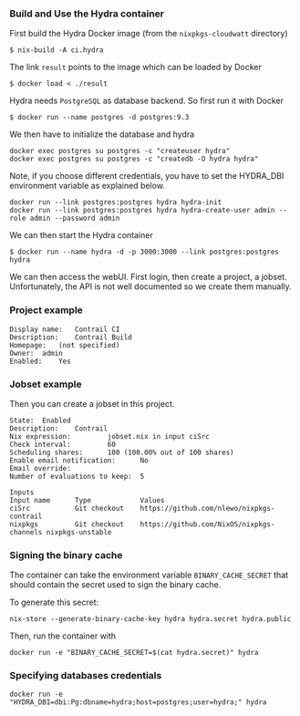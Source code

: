 ### Build and Use the Hydra container

First build the Hydra Docker image (from the `nixpkgs-cloudwatt` directory)
```
$ nix-build -A ci.hydra
```

The link `result` points to the image which can be loaded by Docker
```
$ docker load < ./result
```

Hydra needs `PostgreSQL` as database backend. So first run it with Docker
```
$ docker run --name postgres -d postgres:9.3
```

We then have to initialize the database and hydra

```
docker exec postgres su postgres -c "createuser hydra"
docker exec postgres su postgres -c "createdb -O hydra hydra"
```

Note, if you choose different credentials, you have to set the
HYDRA_DBI environment variable as explained below.

```
docker run --link postgres:postgres hydra hydra-init
docker run --link postgres:postgres hydra hydra-create-user admin --role admin --password admin
```

We can then start the Hydra container
```
$ docker run --name hydra -d -p 3000:3000 --link postgres:postgres hydra
```

We can then access the webUI. First login, then create a project, a
jobset. Unfortunately, the API is not well documented so we create
them manually.

### Project example

```
Display name: 	Contrail CI
Description: 	Contrail Build
Homepage: 	(not specified)
Owner: 	admin
Enabled: 	Yes
```

### Jobset example
Then you can create a jobset in this project.

```
State:  Enabled
Description:    Contrail
Nix expression:         jobset.nix in input ciSrc
Check interval:         60
Scheduling shares:      100 (100.00% out of 100 shares)
Enable email notification:      No
Email override:         
Number of evaluations to keep:  5

Inputs
Input name      Type            Values
ciSrc           Git checkout    https://github.com/nlewo/nixpkgs-contrail
nixpkgs         Git checkout    https://github.com/NixOS/nixpkgs-channels nixpkgs-unstable
```

### Signing the binary cache

The container can take the environment variable `BINARY_CACHE_SECRET`
that should contain the secret used to sign the binary cache.

To generate this secret:
```
nix-store --generate-binary-cache-key hydra hydra.secret hydra.public
```

Then, run the container with
```
docker run -e "BINARY_CACHE_SECRET=$(cat hydra.secret)" hydra
```

### Specifying databases credentials

```
docker run -e "HYDRA_DBI=dbi:Pg:dbname=hydra;host=postgres;user=hydra;" hydra
```
